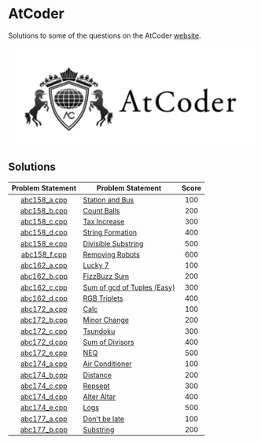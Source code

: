 # AtCoder

Solutions to some of the questions on the AtCoder [website](https://atcoder.jp/ "AtCoder").

<p align="center"><img src="../assets/atcoder.png"></p>

## Solutions

| Problem Statement              | Problem Statement                                                                                    | Score |
|:------------------------------:|------------------------------------------------------------------------------------------------------|:-----:|
| [abc158_a.cpp]                 | [Station and Bus](https://atcoder.jp/contests/abc158/tasks/abc158_a)                                 | 100   |
| [abc158_b.cpp]                 | [Count Balls](https://atcoder.jp/contests/abc158/tasks/abc158_b)                                     | 200   |
| [abc158_c.cpp]                 | [Tax Increase](https://atcoder.jp/contests/abc158/tasks/abc158_c)                                    | 300   |
| [abc158_d.cpp]                 | [String Formation](https://atcoder.jp/contests/abc158/tasks/abc158_d)                                | 400   |
| [abc158_e.cpp]                 | [Divisible Substring](https://atcoder.jp/contests/abc158/tasks/abc158_e)                             | 500   |
| [abc158_f.cpp]                 | [Removing Robots](https://atcoder.jp/contests/abc158/tasks/abc158_f)                                 | 600   |
| [abc162_a.cpp]                 | [Lucky 7](https://atcoder.jp/contests/abc162/tasks/abc162_a)                                         | 100   |
| [abc162_b.cpp]                 | [FizzBuzz Sum](https://atcoder.jp/contests/abc162/tasks/abc162_b)                                    | 200   |
| [abc162_c.cpp]                 | [Sum of gcd of Tuples (Easy)](https://atcoder.jp/contests/abc162/tasks/abc162_c)                     | 300   |
| [abc162_d.cpp]                 | [RGB Triplets](https://atcoder.jp/contests/abc162/tasks/abc162_d)                                    | 400   |
| [abc172_a.cpp]                 | [Calc](https://atcoder.jp/contests/abc172/tasks/abc172_a)                                            | 100   |
| [abc172_b.cpp]                 | [Minor Change](https://atcoder.jp/contests/abc172/tasks/abc172_b)                                    | 200   |
| [abc172_c.cpp]                 | [Tsundoku](https://atcoder.jp/contests/abc172/tasks/abc172_c)                                        | 300   |
| [abc172_d.cpp]                 | [Sum of Divisors](https://atcoder.jp/contests/abc172/tasks/abc172_d)                                 | 400   |
| [abc172_e.cpp]                 | [NEQ](https://atcoder.jp/contests/abc172/tasks/abc172_e)                                             | 500   |
| [abc174_a.cpp]                 | [Air Conditioner](https://atcoder.jp/contests/abc174/tasks/abc174_a)                                 | 100   |
| [abc174_b.cpp]                 | [Distance](https://atcoder.jp/contests/abc174/tasks/abc174_b)                                        | 200   |
| [abc174_c.cpp]                 | [Repsept](https://atcoder.jp/contests/abc174/tasks/abc174_c)                                         | 300   |
| [abc174_d.cpp]                 | [Alter Altar](https://atcoder.jp/contests/abc174/tasks/abc174_d)                                     | 400   |
| [abc174_e.cpp]                 | [Logs](https://atcoder.jp/contests/abc174/tasks/abc174_e)                                            | 500   |
| [abc177_a.cpp]                 | [Don't be late](https://atcoder.jp/contests/abc177/tasks/abc177_a)                                   | 100   |
| [abc177_b.cpp]                 | [Substring](https://atcoder.jp/contests/abc177/tasks/abc177_b)                                       | 200   |

[//]: # (Solutions)

[abc158_a.cpp]: Solutions/abc158_a.cpp?ts=4
[abc158_b.cpp]: Solutions/abc158_b.cpp?ts=4
[abc158_c.cpp]: Solutions/abc158_c.cpp?ts=4
[abc158_d.cpp]: Solutions/abc158_d.cpp?ts=4
[abc158_e.cpp]: Solutions/abc158_e.cpp?ts=4
[abc158_f.cpp]: Solutions/abc158_f.cpp?ts=4
[abc162_a.cpp]: Solutions/abc162_a.cpp?ts=4
[abc162_b.cpp]: Solutions/abc162_b.cpp?ts=4
[abc162_c.cpp]: Solutions/abc162_c.cpp?ts=4
[abc162_d.cpp]: Solutions/abc162_d.cpp?ts=4
[abc172_a.cpp]: Solutions/abc172_a.cpp?ts=4
[abc172_b.cpp]: Solutions/abc172_b.cpp?ts=4
[abc172_c.cpp]: Solutions/abc172_c.cpp?ts=4
[abc172_d.cpp]: Solutions/abc172_d.cpp?ts=4
[abc172_e.cpp]: Solutions/abc172_e.cpp?ts=4
[abc174_a.cpp]: Solutions/abc174_a.cpp?ts=4
[abc174_b.cpp]: Solutions/abc174_b.cpp?ts=4
[abc174_c.cpp]: Solutions/abc174_c.cpp?ts=4
[abc174_d.cpp]: Solutions/abc174_d.cpp?ts=4
[abc174_e.cpp]: Solutions/abc174_e.cpp?ts=4
[abc177_a.cpp]: Solutions/abc177_a.cpp?ts=4
[abc177_b.cpp]: Solutions/abc177_b.cpp?ts=4

[//]: # (EOF)
